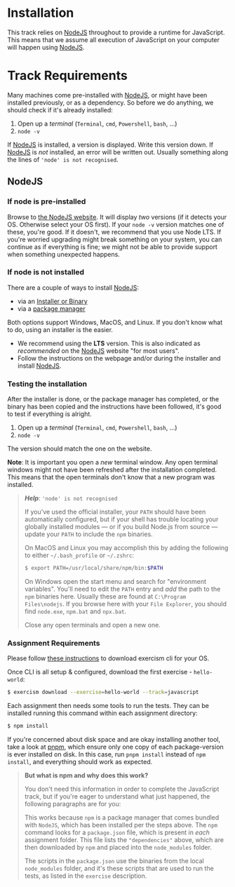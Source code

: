 # Installation

This track relies on [NodeJS][web-nodejs] throughout to provide a runtime for JavaScript.
This means that we assume all execution of JavaScript on your computer will happen using [NodeJS][web-nodejs].

# Track Requirements

Many machines come pre-installed with [NodeJS][web-nodejs], or might have been installed previously, or as a dependency.
So before we do anything, we should check if it's already installed:

1. Open up a _terminal_ (`Terminal`, `cmd`, `Powershell`, `bash`, ...)
1. `node -v`

If [NodeJS][web-nodejs] is installed, a version is displayed.
Write this version down.
If [NodeJS][web-nodejs] is _not_ installed, an error will be written out.
Usually something along the lines of `'node' is not recognised`.

## NodeJS

### If node is pre-installed

Browse to [the NodeJS website][web-nodejs].
It will display _two_ versions (if it detects your OS. Otherwise select your OS first).
If your `node -v` version matches one of these, you're good.
If it doesn't, we recommend that you use Node LTS.
If you're worried upgrading might break something on your system, you can continue as if everything is fine;
we might not be able to provide support when something unexpected happens.

### If node is not installed

There are a couple of ways to install [NodeJS][web-nodejs]:

- via an [Installer or Binary][web-nodejs-download]
- via a [package manager][web-nodejs-package]

Both options support Windows, MacOS, and Linux. If you don't know what to do, using an installer is the easier.

- We recommend using the **LTS** version. This is also indicated as _recommended_ on the [NodeJS][web-nodejs] website "for most users".
- Follow the instructions on the webpage and/or during the installer and install [NodeJS][web-nodejs].

### Testing the installation

After the installer is done, or the package manager has completed, or the binary has been copied and the instructions have been followed, it's good to test if everything is alright.

1. Open up a _terminal_ (`Terminal`, `cmd`, `Powershell`, `bash`, ...)
1. `node -v`

The version should match the one on the website.

**Note**: It is important you open a _new_ terminal window.
Any open terminal windows might not have been refreshed after the installation completed.
This means that the open terminals don't know that a new program was installed.

> _**Help**_: `'node' is not recognised`
>
> If you've used the official installer, your `PATH` should have been automatically configured, but if your shell has trouble locating your globally installed modules &mdash; or if you build Node.js from source &mdash; update your `PATH` to include the `npm` binaries.
>
> On MacOS and Linux you may accomplish this by adding the following to either `~/.bash_profile` or `~/.zshrc`:
>
> ```bash
> $ export PATH=/usr/local/share/npm/bin:$PATH
> ```
>
> On Windows open the start menu and search for "environment variables".
> You'll need to edit the `PATH` entry and _add_ the path to the `npm` binaries here.
> Usually these are found at `C:\Program Files\nodejs`.
> If you browse here with your `File Explorer`, you should find `node.exe`, `npm.bat` and `npx.bat`.
>
> Close any open terminals and open a new one.

### Assignment Requirements

Please follow [these instructions][cli-walkthrough] to download exercism cli for your OS.

Once CLI is all setup & configured, download the first exercise - `hello-world`:

```bash
$ exercism download --exercise=hello-world --track=javascript
```

Each assignment then needs some tools to run the tests.
They can be installed running this command within each assignment directory:

```bash
$ npm install
```

If you're concerned about disk space and are okay installing another tool, take a look at [pnpm](https://pnpm.io/), which ensure only one copy of each package-version is ever installed on disk.
In this case, run `pnpm install` instead of `npm install`, and everything should work as expected.

> **But what is npm and why does this work?**
>
> You don't need this information in order to complete the JavaScript track, but if you're eager to understand what just happened, the following paragraphs are for you:
>
> This works because `npm` is a package manager that comes bundled with `NodeJS`, which has been installed per the steps above.
> The `npm` command looks for a `package.json` file, which is present in _each_ assignment folder.
> This file lists the `"dependencies"` above, which are then downloaded by `npm` and placed into the `node_modules` folder.
>
> The scripts in the `package.json` use the binaries from the local `node_modules` folder, and it's these scripts that are used to run the tests, as listed in the `exercise` description.

[web-nodejs]: https://nodejs.org/
[web-nodejs-download]: https://nodejs.org/en/download/
[web-nodejs-package]: https://nodejs.org/en/download/package-manager/
[cli-walkthrough]: https://exercism.org/cli-walkthrough
